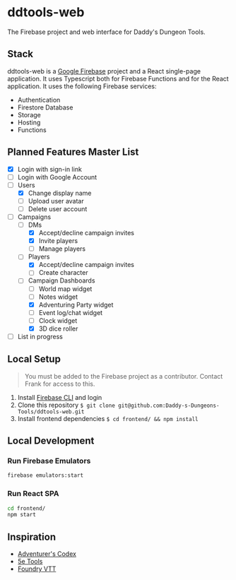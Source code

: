 # ddtools-web

The Firebase project and web interface for Daddy's Dungeon Tools.

## Stack

ddtools-web is a [Google Firebase](https://firebase.google.com/) project and a React single-page application. It uses Typescript both for Firebase Functions and for the React application. It uses the following Firebase services:

- Authentication
- Firestore Database
- Storage
- Hosting
- Functions

## Planned Features Master List

- [x] Login with sign-in link
- [ ] Login with Google Account
- [ ] Users
  - [x] Change display name
  - [ ] Upload user avatar
  - [ ] Delete user account
- [ ] Campaigns
  - [ ] DMs
    - [x] Accept/decline campaign invites
    - [x] Invite players
    - [ ] Manage players
  - [ ] Players
    - [x] Accept/decline campaign invites
    - [ ] Create character
  - [ ] Campaign Dashboards
    - [ ] World map widget
    - [ ] Notes widget
    - [x] Adventuring Party widget
    - [ ] Event log/chat widget
    - [ ] Clock widget
    - [x] 3D dice roller
- [ ] List in progress

## Local Setup

> You must be added to the Firebase project as a contributor. Contact Frank for access to this.

1. Install [Firebase CLI](https://firebase.google.com/docs/cli) and login
1. Clone this repository `$ git clone git@github.com:Daddy-s-Dungeons-Tools/ddtools-web.git`
1. Install frontend dependencies `$ cd frontend/ && npm install`

## Local Development

### Run Firebase Emulators

```bash
firebase emulators:start
```

### Run React SPA

```bash
cd frontend/
npm start
```

## Inspiration

- [Adventurer's Codex](https://adventurerscodex.com/)
- [5e Tools](https://5etools-mirror-1.github.io/)
- [Foundry VTT](https://foundryvtt.com/)
